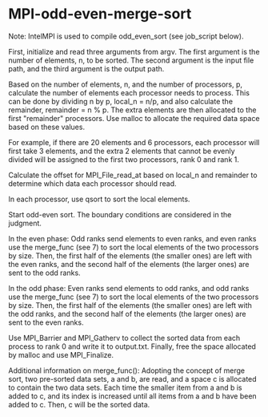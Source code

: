 # MPI-odd-even-merge-sort

Note: IntelMPI is used to compile odd_even_sort (see job_script below).

First, initialize and read three arguments from argv. The first argument is the number of elements, n, to be sorted. The second argument is the input file path, and the third argument is the output path.

Based on the number of elements, n, and the number of processors, p, calculate the number of elements each processor needs to process. This can be done by dividing n by p, local_n = n/p, and also calculate the remainder, remainder = n % p. The extra elements are then allocated to the first "remainder" processors. Use malloc to allocate the required data space based on these values.

For example, if there are 20 elements and 6 processors, each processor will first take 3 elements, and the extra 2 elements that cannot be evenly divided will be assigned to the first two processors, rank 0 and rank 1.

Calculate the offset for MPI_File_read_at based on local_n and remainder to determine which data each processor should read.

In each processor, use qsort to sort the local elements.

Start odd-even sort. The boundary conditions are considered in the judgment.

In the even phase:
Odd ranks send elements to even ranks, and even ranks use the merge_func (see 7) to sort the local elements of the two processors by size. Then, the first half of the elements (the smaller ones) are left with the even ranks, and the second half of the elements (the larger ones) are sent to the odd ranks.

In the odd phase:
Even ranks send elements to odd ranks, and odd ranks use the merge_func (see 7) to sort the local elements of the two processors by size. Then, the first half of the elements (the smaller ones) are left with the odd ranks, and the second half of the elements (the larger ones) are sent to the even ranks.

Use MPI_Barrier and MPI_Gatherv to collect the sorted data from each process to rank 0 and write it to output.txt. Finally, free the space allocated by malloc and use MPI_Finalize.

Additional information on merge_func():
Adopting the concept of merge sort, two pre-sorted data sets, a and b, are read, and a space c is allocated to contain the two data sets. Each time the smaller item from a and b is added to c, and its index is increased until all items from a and b have been added to c. Then, c will be the sorted data.
